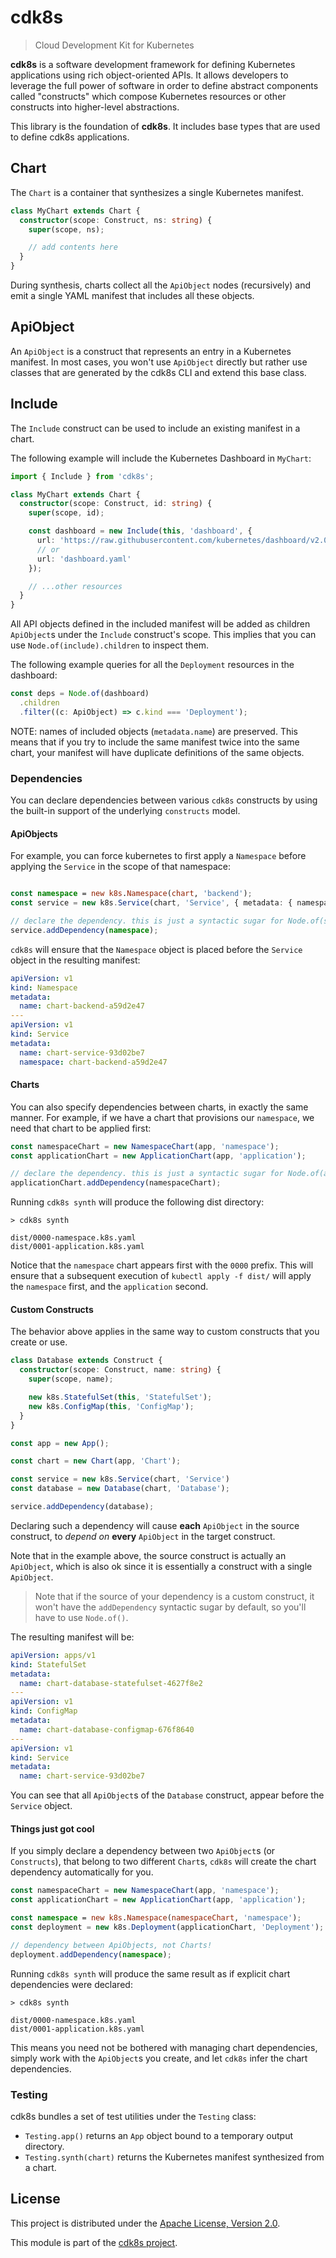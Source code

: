 # cdk8s

> Cloud Development Kit for Kubernetes

**cdk8s** is a software development framework for defining Kubernetes
applications using rich object-oriented APIs. It allows developers to leverage
the full power of software in order to define abstract components called
"constructs" which compose Kubernetes resources or other constructs into
higher-level abstractions.

This library is the foundation of **cdk8s**. It includes base types that are
used to define cdk8s applications.

## Chart

The `Chart` is a container that synthesizes a single Kubernetes manifest.

```ts
class MyChart extends Chart {
  constructor(scope: Construct, ns: string) {
    super(scope, ns);

    // add contents here
  }
}
```

During synthesis, charts collect all the `ApiObject` nodes (recursively) and
emit a single YAML manifest that includes all these objects.

## ApiObject

An `ApiObject` is a construct that represents an entry in a Kubernetes manifest.
In most cases, you won't use `ApiObject` directly but rather use classes that
are generated by the cdk8s CLI and extend this base class.


## Include

The `Include` construct can be used to include an existing manifest in a chart.

The following example will include the Kubernetes Dashboard in `MyChart`:

```ts
import { Include } from 'cdk8s';

class MyChart extends Chart {
  constructor(scope: Construct, id: string) {
    super(scope, id);

    const dashboard = new Include(this, 'dashboard', {
      url: 'https://raw.githubusercontent.com/kubernetes/dashboard/v2.0.0/aio/deploy/recommended.yaml',
      // or
      url: 'dashboard.yaml'
    });

    // ...other resources
  }
}
```

All API objects defined in the included manifest will be added as children
`ApiObject`s under the `Include` construct's scope. This implies that you can
use `Node.of(include).children` to inspect them.

The following example queries for all the `Deployment` resources in the
dashboard:

```ts
const deps = Node.of(dashboard)
  .children
  .filter((c: ApiObject) => c.kind === 'Deployment');
```

NOTE: names of included objects (`metadata.name`) are preserved. This means that
if you try to include the same manifest twice into the same chart, your manifest
will have duplicate definitions of the same objects.

### Dependencies

You can declare dependencies between various `cdk8s` constructs by using the built-in support of the underlying `constructs` model.

#### ApiObjects

For example, you can force kubernetes to first apply a `Namespace` before applying the `Service` in the scope of that namespace:

```typescript

const namespace = new k8s.Namespace(chart, 'backend');
const service = new k8s.Service(chart, 'Service', { metadata: { namespace: namespace.name }});

// declare the dependency. this is just a syntactic sugar for Node.of(service).addDependency(namespace)
service.addDependency(namespace);
```

`cdk8s` will ensure that the `Namespace` object is placed before the `Service` object in the resulting manifest:

```yaml
apiVersion: v1
kind: Namespace
metadata:
  name: chart-backend-a59d2e47
---
apiVersion: v1
kind: Service
metadata:
  name: chart-service-93d02be7
  namespace: chart-backend-a59d2e47
```

#### Charts

You can also specify dependencies between charts, in exactly the same manner. For example, if we have a chart that provisions our `namespace`, we need that chart to be applied first:

```typescript
const namespaceChart = new NamespaceChart(app, 'namespace');
const applicationChart = new ApplicationChart(app, 'application');

// declare the dependency. this is just a syntactic sugar for Node.of(applicationChart).addDependency(namespaceChart)
applicationChart.addDependency(namespaceChart);
```

Running `cdk8s synth` will produce the following dist directory:

```console
> cdk8s synth

dist/0000-namespace.k8s.yaml
dist/0001-application.k8s.yaml
```

Notice that the `namespace` chart appears first with the `0000` prefix. This will ensure that a subsequent execution of `kubectl apply -f dist/` will apply the `namespace` first, and the `application` second.

#### Custom Constructs

The behavior above applies in the same way to custom constructs that you create or use.

```typescript
class Database extends Construct {
  constructor(scope: Construct, name: string) {
    super(scope, name);

    new k8s.StatefulSet(this, 'StatefulSet');
    new k8s.ConfigMap(this, 'ConfigMap');
  }
}

const app = new App();

const chart = new Chart(app, 'Chart');

const service = new k8s.Service(chart, 'Service')
const database = new Database(chart, 'Database');

service.addDependency(database);
```

Declaring such a dependency will cause **each** `ApiObject` in the source construct, to *depend on* **every** `ApiObject` in the target construct.

Note that in the example above, the source construct is actually an `ApiObject`, which is also ok since it is essentially a construct with a single `ApiObject`.

> Note that if the source of your dependency is a custom construct, it won't have the `addDependency` syntactic sugar by default, so you'll have to use `Node.of()`.

The resulting manifest will be:

```yaml
apiVersion: apps/v1
kind: StatefulSet
metadata:
  name: chart-database-statefulset-4627f8e2
---
apiVersion: v1
kind: ConfigMap
metadata:
  name: chart-database-configmap-676f8640
---
apiVersion: v1
kind: Service
metadata:
  name: chart-service-93d02be7
```

You can see that all `ApiObject`s of the `Database` construct, appear before the `Service` object.

#### Things just got cool

If you simply declare a dependency between two `ApiObject`s (or `Constructs`), that belong to two different `Chart`s, `cdk8s` will create the chart dependency automatically for you.

```typescript
const namespaceChart = new NamespaceChart(app, 'namespace');
const applicationChart = new ApplicationChart(app, 'application');

const namespace = new k8s.Namespace(namespaceChart, 'namespace');
const deployment = new k8s.Deployment(applicationChart, 'Deployment');

// dependency between ApiObjects, not Charts!
deployment.addDependency(namespace);
```

Running `cdk8s synth` will produce the same result as if explicit chart dependencies were declared:

```console
> cdk8s synth

dist/0000-namespace.k8s.yaml
dist/0001-application.k8s.yaml
```

This means you need not be bothered with managing chart dependencies, simply work with the `ApiObject`s you create, and let `cdk8s` infer the chart dependencies.

### Testing

cdk8s bundles a set of test utilities under the `Testing` class:

* `Testing.app()` returns an `App` object bound to a temporary output directory.
* `Testing.synth(chart)` returns the Kubernetes manifest synthesized from a
  chart.


## License

This project is distributed under the [Apache License, Version 2.0](./LICENSE).

This module is part of the [cdk8s project](https://github.com/awslabs/cdk8s).
